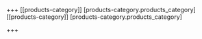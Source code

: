 +++
[[products-category]]
[products-category.products_category]
[[products-category]]
[products-category.products_category]

+++
